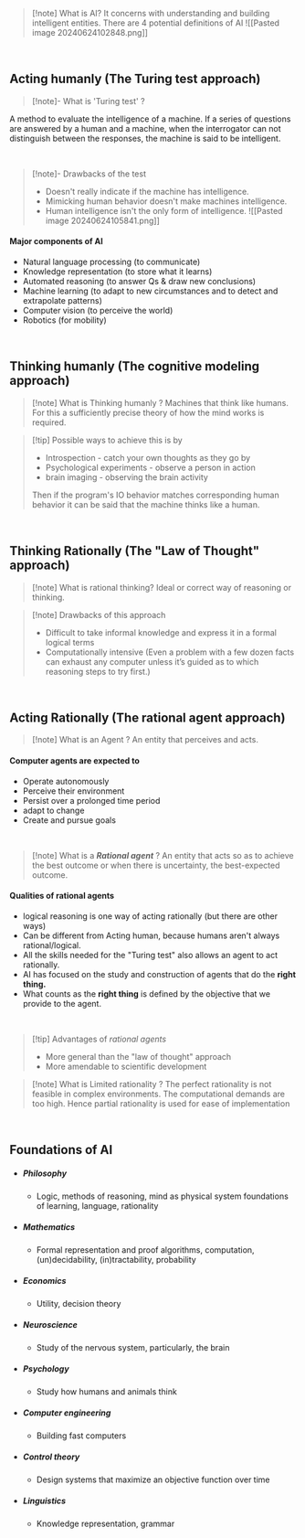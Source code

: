 >[!note]  What is AI?
>It concerns with understanding and building intelligent entities.
>There are 4 potential definitions of AI
>![[Pasted image 20240624102848.png]]

<br>

## Acting humanly (The Turing test approach)

>[!note]- What is 'Turing test' ?
>
A method to evaluate the intelligence of a machine.
If a series of questions are answered by a human and a machine, when the interrogator can not distinguish between the responses, the machine is said to be intelligent. 

<br>

>[!note]- Drawbacks of the test
>- Doesn't really indicate if the machine has intelligence.
>- Mimicking human behavior doesn't make machines intelligence.
>- Human intelligence isn't the only form of intelligence.
>![[Pasted image 20240624105841.png]]

#### Major components of AI
- Natural language processing (to communicate)
- Knowledge representation (to store what it learns)
- Automated reasoning (to answer Qs & draw new conclusions)
- Machine learning (to adapt to new circumstances and to detect and extrapolate patterns)
- Computer vision (to perceive the world)
- Robotics (for mobility)

<br>

## Thinking humanly (The cognitive modeling approach)

>[!note] What is Thinking humanly ?
>Machines that think like humans.
>For this a sufficiently precise theory of how the mind works is required.


>[!tip] Possible ways to achieve this is by
>- Introspection - catch your own thoughts as they go by
>- Psychological experiments - observe a person in action
>- brain imaging - observing the brain activity
>
>Then if the program's IO behavior matches corresponding human behavior it can be said that the machine thinks like a human. 

<br>

## Thinking Rationally (The "Law of Thought" approach)
>[!note] What is rational thinking?
>Ideal or correct way of reasoning or thinking.

>[!note] Drawbacks of this approach
> - Difficult to take informal knowledge and express it in a formal logical terms
> - Computationally intensive (Even a problem with a few dozen facts can exhaust any computer unless it’s guided as to which reasoning steps to try first.)

<br>

## Acting Rationally (The rational agent approach)
>[!note] What is an Agent ?
>An entity that perceives and acts.

#### Computer agents are expected to
- Operate autonomously
- Perceive their environment
- Persist over a prolonged time period
- adapt to change
- Create and pursue goals 
 <br>

>[!note] What is a ***Rational agent*** ?
>An entity that acts so as to achieve the best outcome or when there is uncertainty, the best-expected outcome. 

#### Qualities of rational agents
- logical reasoning is one way of acting rationally (but there are other ways)
- Can be different from Acting human, because humans aren't always rational/logical.
- All the skills needed for the "Turing test" also allows an agent to act rationally. 
- AI has focused on the study and construction of agents that do the **right thing.**
- What counts as the **right thing** is defined by the objective that we provide to the agent.

<br>

>[!tip] Advantages of *rational agents*
>- More general than the "law of thought" approach
>- More amendable to scientific development



>[!note] What is Limited rationality ?
>The perfect rationality is not feasible in complex environments. The computational demands are too high.
>Hence partial rationality is used for ease of implementation

<br>

## Foundations of AI
- ##### Philosophy 
	- Logic, methods of reasoning, mind as physical system foundations of learning, language, rationality
- ##### Mathematics
	- Formal representation and proof algorithms, computation, (un)decidability, (in)tractability, probability
- ##### Economics
	- Utility, decision theory
- ##### Neuroscience
	- Study of the nervous system, particularly, the brain
- ##### Psychology
	- Study how humans and animals think
- ##### Computer engineering
	- Building fast computers
- ##### Control theory
	- Design systems that maximize an objective function over time
- ##### Linguistics
	- Knowledge representation, grammar
